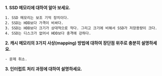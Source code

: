 **1. SSD 메모리에 대하여 알아 보세요.**

    1. SSD 메모리는 보조 기억 장치이다.
    2. SSD는 HDD보다 가격이 비싸다.
    3. SSD는 HDD보다 크기가 상대적으로 작다. 그리고 크기에 비해서 SSD가 저장용량이 크다.
    4. SSD는 디스크가 없어서 HDD보다 충격에 강하다.

**2. 캐시 메모리의 3가지 사상(mapping) 방법에 대하여 장단점 위주로 충분히 설명하세요.**

    - 문제 취소.

**3. 인터럽트 처리 과정에 대하여 설명하세요.**
